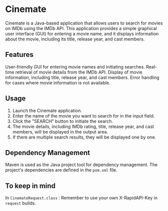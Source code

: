 # Cinemate

Cinemate is a Java-based application that allows users to search for movies on IMDb using the IMDb API. This application provides a simple graphical user interface (GUI) for entering a movie name, and it displays information about the movie, including its title, release year, and cast members.


## Features

User-friendly GUI for entering movie names and initiating searches.
Real-time retrieval of movie details from the IMDb API.
Display of movie information, including title, release year, and cast members.
Error handling for cases where movie information is not available.


## Usage

1. Launch the Cinemate application.
2. Enter the name of the movie you want to search for in the input field.
3. Click the "SEARCH" button to initiate the search.
4. The movie details, including IMDb rating, title, release year, and cast members, will be displayed in the output area.
5. If there are multiple search results, they will be displayed one by one.


## Dependency Management

Maven is used as the Java project tool for dependency management. The project's dependencies are defined in the `pom.xml` file.


## To keep in mind

In `CinemateRequest.class` : Remember to use your own X-RapidAPI-Key in `request` builds.
